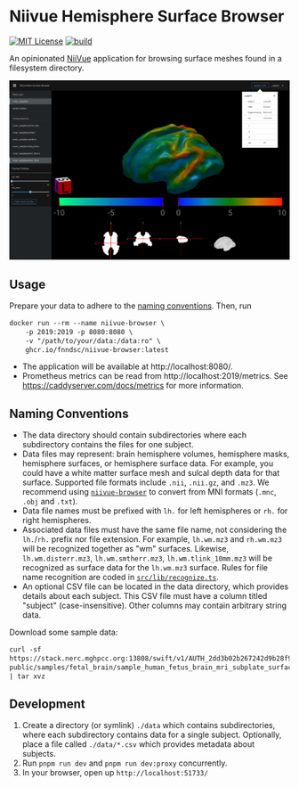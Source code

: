 # Niivue Hemisphere Surface Browser

[![MIT License](https://img.shields.io/github/license/fnndsc/niivue-browser)](./LICENSE)
[![build](https://github.com/FNNDSC/niivue-browser/actions/workflows/build.yml/badge.svg)](https://github.com/FNNDSC/niivue-browser/actions/workflows/build.yml)

An opinionated [NiiVue](https://github.com/niivue/niivue) application for browsing surface meshes found in a filesystem directory.

![Screenshot](screenshot.png)

## Usage

Prepare your data to adhere to the [naming conventions](#naming-conventions). Then, run

```shell
docker run --rm --name niivue-browser \
    -p 2019:2019 -p 8080:8080 \
    -v "/path/to/your/data:/data:ro" \
    ghcr.io/fnndsc/niivue-browser:latest
```

- The application will be available at http://localhost:8080/.
- Prometheus metrics can be read from http://localhost:2019/metrics. See https://caddyserver.com/docs/metrics for more information.

## Naming Conventions

- The data directory should contain subdirectories where each subdirectory contains the files for one subject.
- Data files may represent: brain hemisphere volumes, hemisphere masks, hemisphere surfaces, or hemisphere surface data.
  For example, you could have a white matter surface mesh and sulcal depth data for that surface.
  Supported file formats include `.nii`, `.nii.gz`, and `.mz3`. We recommend using
  [`niivue-browser`](https://github.com/FNNDSC/niivue-browser/) to convert from MNI formats (`.mnc`, `.obj` and `.txt`).
- Data file names must be prefixed with `lh.` for left hemispheres or `rh.` for right hemispheres.
- Associated data files must have the same file name, not considering the `lh.`/`rh.` prefix nor file extension.
  For example, `lh.wm.mz3` and `rh.wm.mz3` will be recognized together as "wm" surfaces.
  Likewise, `lh.wm.disterr.mz3`, `lh.wm.smtherr.mz3`, `lh.wm.tlink_10mm.mz3` will be recognized as surface data
  for the `lh.wm.mz3` surface. Rules for file name recognition are coded in [`src/lib/recognize.ts`](src/lib/recognize.ts).
- An optional CSV file can be located in the data directory, which provides details about each subject. This CSV
  file must have a column titled "subject" (case-insensitive). Other columns may contain arbitrary string data.

Download some sample data:

```shell
curl -sf https://stack.nerc.mghpcc.org:13808/swift/v1/AUTH_2dd3b02b267242d9b28f94a512ea9ede/fnndsc-public/samples/fetal_brain/sample_human_fetus_brain_mri_subplate_surfaces.tar.gz | tar xvz
```

## Development

1. Create a directory (or symlink) `./data` which contains subdirectories, where each subdirectory contains
   data for a single subject. Optionally, place a file called `./data/*.csv` which provides metadata about subjects.
2. Run `pnpm run dev` and `pnpm run dev:proxy` concurrently.
3. In your browser, open up `http://localhost:51733/`
